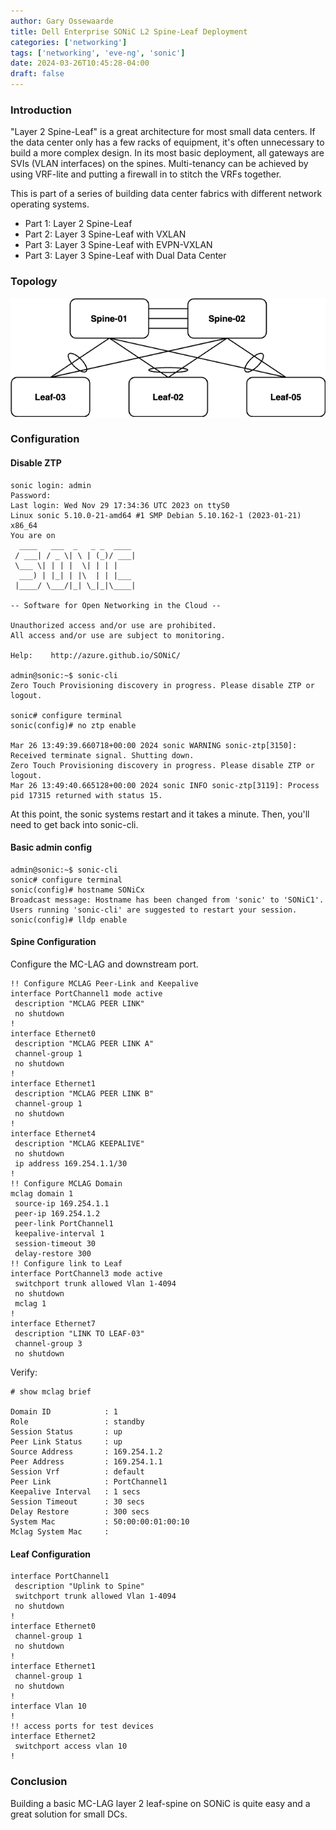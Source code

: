 ```yaml
---
author: Gary Ossewaarde
title: Dell Enterprise SONiC L2 Spine-Leaf Deployment
categories: ['networking']
tags: ['networking', 'eve-ng', 'sonic']
date: 2024-03-26T10:45:28-04:00
draft: false
---
```


<!--more-->

### Introduction 

"Layer 2 Spine-Leaf" is a great architecture for most small data centers. If the data center only has a few racks of equipment, it's often unnecessary to build a more complex design. In its most basic deployment, all gateways are SVIs (VLAN interfaces) on the spines. Multi-tenancy can be achieved by using VRF-lite and putting a firewall in to stitch the VRFs together. 

This is part of a series of building data center fabrics with different network operating systems. 

- Part 1: Layer 2 Spine-Leaf
- Part 2: Layer 3 Spine-Leaf with VXLAN
- Part 3: Layer 3 Spine-Leaf with EVPN-VXLAN
- Part 3: Layer 3 Spine-Leaf with Dual Data Center

### Topology

![Layer 2 Spine Leaf](/images/L2-Spine-Leaf.drawio.png)

### Configuration 

#### Disable ZTP
```
sonic login: admin
Password: 
Last login: Wed Nov 29 17:34:36 UTC 2023 on ttyS0
Linux sonic 5.10.0-21-amd64 #1 SMP Debian 5.10.162-1 (2023-01-21) x86_64
You are on
  ____   ___  _   _ _  ____
 / ___| / _ \| \ | (_)/ ___|
 \___ \| | | |  \| | | |
  ___) | |_| | |\  | | |___
 |____/ \___/|_| \_|_|\____|

-- Software for Open Networking in the Cloud --

Unauthorized access and/or use are prohibited.
All access and/or use are subject to monitoring.

Help:    http://azure.github.io/SONiC/

admin@sonic:~$ sonic-cli                                                                           
Zero Touch Provisioning discovery in progress. Please disable ZTP or logout.
                                                                               
sonic# configure terminal 
sonic(config)# no ztp enable

Mar 26 13:49:39.660718+00:00 2024 sonic WARNING sonic-ztp[3150]: Received terminate signal. Shutting down.
Zero Touch Provisioning discovery in progress. Please disable ZTP or logout.                                                                               
Mar 26 13:49:40.665128+00:00 2024 sonic INFO sonic-ztp[3119]: Process pid 17315 returned with status 15.
```

At this point, the sonic systems restart and it takes a minute. Then, you'll need to get back into sonic-cli. 

#### Basic admin config
```
admin@sonic:~$ sonic-cli                                                                           
sonic# configure terminal 
sonic(config)# hostname SONiCx
Broadcast message: Hostname has been changed from 'sonic' to 'SONiC1'. Users running 'sonic-cli' are suggested to restart your session.
sonic(config)# lldp enable
```

#### Spine Configuration

Configure the MC-LAG and downstream port. 
```
!! Configure MCLAG Peer-Link and Keepalive
interface PortChannel1 mode active
 description "MCLAG PEER LINK"
 no shutdown
! 
interface Ethernet0
 description "MCLAG PEER LINK A"
 channel-group 1
 no shutdown
!
interface Ethernet1
 description "MCLAG PEER LINK B"
 channel-group 1
 no shutdown
!
interface Ethernet4
 description "MCLAG KEEPALIVE"
 no shutdown
 ip address 169.254.1.1/30
!
!! Configure MCLAG Domain
mclag domain 1
 source-ip 169.254.1.1
 peer-ip 169.254.1.2
 peer-link PortChannel1
 keepalive-interval 1
 session-timeout 30
 delay-restore 300
!! Configure link to Leaf
interface PortChannel3 mode active
 switchport trunk allowed Vlan 1-4094
 no shutdown
 mclag 1
!
interface Ethernet7
 description "LINK TO LEAF-03"
 channel-group 3
 no shutdown
```

Verify:
```
# show mclag brief
 
Domain ID            : 1
Role                 : standby
Session Status       : up
Peer Link Status     : up
Source Address       : 169.254.1.2
Peer Address         : 169.254.1.1
Session Vrf          : default
Peer Link            : PortChannel1
Keepalive Interval   : 1 secs
Session Timeout      : 30 secs
Delay Restore        : 300 secs
System Mac           : 50:00:00:01:00:10
Mclag System Mac     : 
```



#### Leaf Configuration

```
interface PortChannel1
 description "Uplink to Spine"
 switchport trunk allowed Vlan 1-4094
 no shutdown
!
interface Ethernet0
 channel-group 1
 no shutdown
!
interface Ethernet1
 channel-group 1
 no shutdown
!
interface Vlan 10
!
!! access ports for test devices
interface Ethernet2
 switchport access vlan 10
!
```


### Conclusion 
Building a basic MC-LAG layer 2 leaf-spine on SONiC is quite easy and a great solution for small DCs. 
